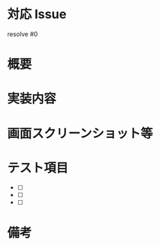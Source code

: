 <!-- 対応したIssue番号を記載 -->
# 対応 Issue

resolve #0


<!-- 開発内容の概要を記載 -->
# 概要


<!-- 具体的な開発内容を記載 -->
# 実装内容


<!-- URLとともに貼る（なければ空欄でよい） -->
# 画面スクリーンショット等


<!-- テストしてほしい内容を記載 -->
# テスト項目
- [ ]
- [ ]
- [ ]

# 備考
